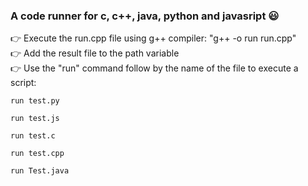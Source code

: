 ### A code runner for c, c++, java, python and javasript 😃

👉 Execute the run.cpp file using g++ compiler: "g++ -o run run.cpp"\
👉 Add the result file to the path variable\
👉 Use the "run" command follow by the name of the file to execute a script:

```
run test.py
```
```
run test.js
```
```
run test.c
```
```
run test.cpp
```
```
run Test.java
```
